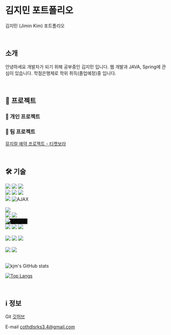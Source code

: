 # 김지민 포트폴리오
<span>김지민 (Jimin Kim) 포트폴리오</span>

<br>

## 소개
 안녕하세요 
 개발자가 되기 위해 공부중인 김지민 입니다.
 웹 개발과 JAVA, Spring에 관심이 있습니다.
 학점은행제로 학위 취득(졸업예정)중 입니다.
 
 

<br>

## 📂 프로젝트

### 👤 개인 프로젝트


### 🤝 팀 프로젝트
[뮤지컬 예약 프로젝트 - 티켓보라](https://github.com/danlacode/TeamProject01)



<br>

## 🛠️ 기술
<div>
  <img src="https://img.shields.io/badge/JSP-%23007396.svg?&style=for-the-badge&logo=java&logoColor=white" />
  <img src="https://img.shields.io/badge/react-%2361DAFB.svg?&style=for-the-badge&logo=react&logoColor=black" />
  <img src="https://img.shields.io/badge/flutter-%2302569B.svg?&style=for-the-badge&logo=flutter&logoColor=white" />
  <br>
  <img src="https://img.shields.io/badge/html5-%23E34F26.svg?&style=for-the-badge&logo=html5&logoColor=white" />
  <img src="https://img.shields.io/badge/css3-%231572B6.svg?&style=for-the-badge&logo=css3&logoColor=white" />
  <img src="https://img.shields.io/badge/javascript-%23F7DF1E.svg?&style=for-the-badge&logo=javascript&logoColor=black" />
  <br>
  <img src="https://img.shields.io/badge/jquery-%230769AD.svg?&style=for-the-badge&logo=jquery&logoColor=white" />
  <img src="https://img.shields.io/badge/AJAX-4BC51D?style=for-the-badge" alt="AJAX"> 
   <br>
</div>
<br>
<div>
  <img src="https://img.shields.io/badge/spring-%236DB33F.svg?&style=for-the-badge&logo=spring&logoColor=white" />
  
  <br>
  <img src="https://img.shields.io/badge/python-%233776AB.svg?&style=for-the-badge&logo=python&logoColor=white" />
  <img src="https://img.shields.io/badge/java-%23007396.svg?&style=for-the-badge&logo=java&logoColor=white" />
  <br>
  <img src="https://img.shields.io/badge/MyBatis-ffffff?style=for-the-badge&logo=none" alt="MyBatis" style="background-color: #000000; color: balck;"> <br>
  <img src="https://img.shields.io/badge/Oracle_DB-%23F80000.svg?&style=for-the-badge&logo=oracle&logoColor=white" />
  <img src="https://img.shields.io/badge/mysql-%234479A1.svg?&style=for-the-badge&logo=mysql&logoColor=white" />
  <img src="https://img.shields.io/badge/Apache_Tomcat%20tomcat-%23F8DC75.svg?&style=for-the-badge&logo=apache%20tomcat&logoColor=black" />
</div>
<br>
<div>
  <img src="https://img.shields.io/badge/github-%23181717.svg?&style=for-the-badge&logo=github&logoColor=white" />
  <img src="https://img.shields.io/badge/visual%20studio%20code-%23007ACC.svg?&style=for-the-badge&logo=visual%20studio%20code&logoColor=white" />
  <img src="https://img.shields.io/badge/eclipse%20ide-%232C2255.svg?&style=for-the-badge&logo=eclipse%20ide&logoColor=white" />
</div>
<br>
<div>
  <img src="https://img.shields.io/badge/linux-%23FCC624.svg?&style=for-the-badge&logo=linux&logoColor=black" />
  <img src="https://img.shields.io/badge/windows-%230078D6.svg?&style=for-the-badge&logo=windows&logoColor=white" />
</div>

<br>

![kjm's GitHub stats](https://github-readme-stats.vercel.app/api?username=danlacode&show_icons=true&theme=radical) 

[![Top Langs](https://github-readme-stats.vercel.app/api/top-langs/?username=danlacode&layout=compact)](https://github.com/danlacode/github-readme-stats)

<br>

## ℹ️ 정보
Git
[깃허브](https://github.com/danlacode)

E-mail
cothdlsrks3.4@gmail.com
